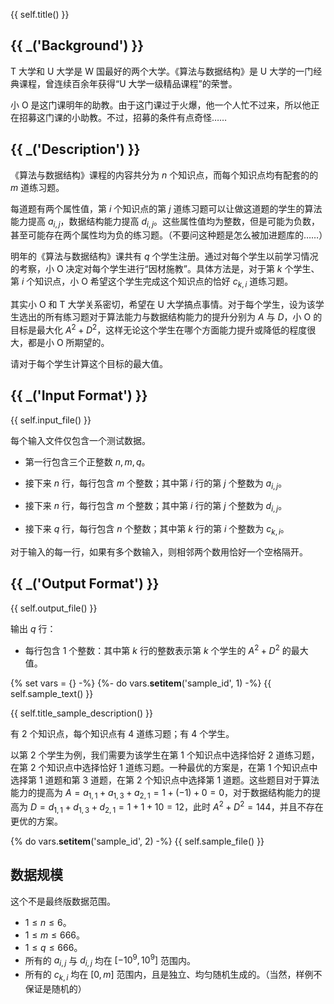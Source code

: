 {{ self.title() }}

## {{ _('Background') }}

T 大学和 U 大学是 W 国最好的两个大学。《算法与数据结构》是 U 大学的一门经典课程，曾连续百余年获得“U 大学一级精品课程”的荣誉。

小 O 是这门课明年的助教。由于这门课过于火爆，他一个人忙不过来，所以他正在招募这门课的小助教。不过，招募的条件有点奇怪……

## {{ _('Description') }}

《算法与数据结构》课程的内容共分为 $n$ 个知识点，而每个知识点均有配套的的 $m$ 道练习题。

每道题有两个属性值，第 $i$ 个知识点的第 $j$ 道练习题可以让做这道题的学生的算法能力提高 $a_{i, j}$，数据结构能力提高 $d_{i, j}$。这些属性值均为整数，但是可能为负数，甚至可能存在两个属性均为负的练习题。（不要问这种题是怎么被加进题库的……）

明年的《算法与数据结构》课共有 $q$ 个学生注册。通过对每个学生以前学习情况的考察，小 O 决定对每个学生进行“因材施教”。具体方法是，对于第 $k$ 个学生、第 $i$ 个知识点，小 O 希望这个学生完成这个知识点的恰好 $c_{k, i}$ 道练习题。

其实小 O 和 T 大学关系密切，希望在 U 大学搞点事情。对于每个学生，设为该学生选出的所有练习题对于算法能力与数据结构能力的提升分别为 $A$ 与 $D$，小 O 的目标是最大化 $A^2+D^2$，这样无论这个学生在哪个方面能力提升或降低的程度很大，都是小 O 所期望的。

请对于每个学生计算这个目标的最大值。

## {{ _('Input Format') }}

{{ self.input_file() }}

每个输入文件仅包含一个测试数据。

* 第一行包含三个正整数 $n, m, q$。

* 接下来 $n$ 行，每行包含 $m$ 个整数；其中第 $i$ 行的第 $j$ 个整数为 $a_{i, j}$。

* 接下来 $n$ 行，每行包含 $m$ 个整数；其中第 $i$ 行的第 $j$ 个整数为 $d_{i, j}$。

* 接下来 $q$ 行，每行包含 $n$ 个整数；其中第 $k$ 行的第 $i$ 个整数为 $c_{k, i}$。

对于输入的每一行，如果有多个数输入，则相邻两个数用恰好一个空格隔开。

## {{ _('Output Format') }}

{{ self.output_file() }}

输出 $q$ 行：

* 每行包含 1 个整数：其中第 $k$ 行的整数表示第 $k$ 个学生的 $A^2+D^2$ 的最大值。

{% set vars = {} -%}
{%- do vars.__setitem__('sample_id', 1) -%}
{{ self.sample_text() }}

{{ self.title_sample_description() }}

有 2 个知识点，每个知识点有 4 道练习题；有 4 个学生。

以第 2 个学生为例，我们需要为该学生在第 1 个知识点中选择恰好 2 道练习题，在第 2 个知识点中选择恰好 1 道练习题。一种最优的方案是，在第 1 个知识点中选择第 1 道题和第 3 道题，在第 2 个知识点中选择第 1 道题。这些题目对于算法能力的提高为 $A=a_{1,1}+a_{1,3}+a_{2,1}=1+(-1)+0=0$，对于数据结构能力的提高为 $D=d_{1,1}+d_{1,3}+d_{2,1}=1+1+10=12$，此时 $A^2+D^2=144$，并且不存在更优的方案。

{% do vars.__setitem__('sample_id', 2) -%}
{{ self.sample_file() }}

## 数据规模

这个不是最终版数据范围。

* $1 \leq n \leq 6$。
* $1 \leq m \leq 666$。
* $1 \leq q \leq 666$。
* 所有的 $a_{i, j}$ 与 $d_{i, j}$ 均在 $[-10^9,10^9]$ 范围内。
* 所有的 $c_{k, i}$ 均在 $[0, m]$ 范围内，且是独立、均匀随机生成的。（当然，样例不保证是随机的）
